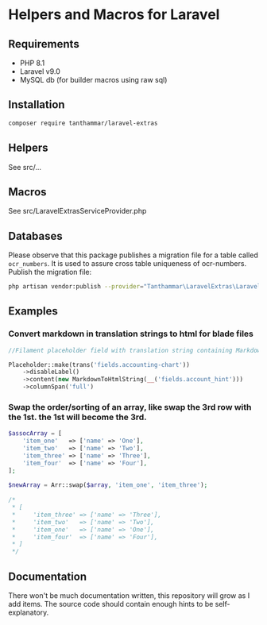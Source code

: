 # Helpers and Macros for Laravel

## Requirements
- PHP 8.1
- Laravel v9.0
- MySQL db (for builder macros using raw sql)

## Installation
```bash
composer require tanthammar/laravel-extras
```

## Helpers
See src/...

## Macros
See src/LaravelExtrasServiceProvider.php

## Databases
Please observe that this package publishes a migration file for a table called `ocr_numbers`.
It is used to assure cross table uniqueness of ocr-numbers.
Publish the migration file:

```bash
php artisan vendor:publish --provider="Tanthammar\LaravelExtras\LaravelExtrasServiceProvider" --tag="migrations"
```


## Examples

### Convert markdown in translation strings to html for blade files
```php
//Filament placeholder field with translation string containing Markdown tags

Placeholder::make(trans('fields.accounting-chart'))
    ->disableLabel()
    ->content(new MarkdownToHtmlString(__('fields.account_hint')))
    ->columnSpan('full')
```

### Swap the order/sorting of an array, like swap the 3rd row with the 1st. the 1st will become the 3rd.

```php
$assocArray = [
    'item_one'   => ['name' => 'One'],
    'item_two'   => ['name' => 'Two'],
    'item_three' => ['name' => 'Three'],
    'item_four'  => ['name' => 'Four'],
];
 
$newArray = Arr::swap($array, 'item_one', 'item_three');
 
/*
 * [
 *     'item_three' => ['name' => 'Three'],
 *     'item_two'   => ['name' => 'Two'],
 *     'item_one'   => ['name' => 'One'],
 *     'item_four'  => ['name' => 'Four'],
 * ]
 */
```


## Documentation
There won't be much documentation written, this repository will grow as I add items.
The source code should contain enough hints to be self-explanatory.




